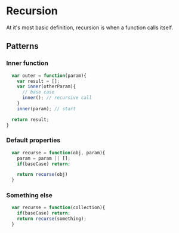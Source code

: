 # Recursion
  At it's most basic definition, recursion is when a function calls itself.

## Patterns
### Inner function
```javascript
  var outer = function(param){
    var result = [];
    var inner(otherParam){
      // base case
      inner(); // recursive call
    }
    inner(param); // start

  return result;
}
```
### Default properties
```javascript
  var recurse = function(obj, param){
    param = param || [];
    if(baseCase) return;

    return recurse(obj)
  }
```

### Something else
```javascript
  var recurse = function(collection){
    if(baseCase) return;
    return recurse(something);
  }
```
